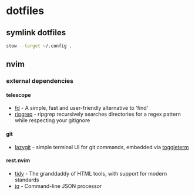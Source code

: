# dotfiles

## symlink dotfiles

```bash
stow --target ~/.config .
```

## nvim

### external dependencies

#### telescope

- [fd](https://github.com/sharkdp/fd) - A simple, fast and user-friendly alternative to 'find'
- [ripgrep](https://github.com/BurntSushi/ripgrep) - ripgrep recursively searches directories for a regex pattern while respecting your gitignore

#### git

- [lazygit](https://github.com/jesseduffield/lazygit) - simple terminal UI for git commands, embedded via [toggleterm](https://github.com/akinsho/toggleterm.nvim)

#### rest.nvim

- [tidy](https://github.com/htacg/tidy-html5) - The granddaddy of HTML tools, with support for modern standards
- [jq](https://github.com/stedolan/jq) - Command-line JSON processor
